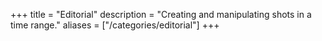 +++
title = "Editorial"
description = "Creating and manipulating shots in a time range."
aliases = ["/categories/editorial"]
+++
